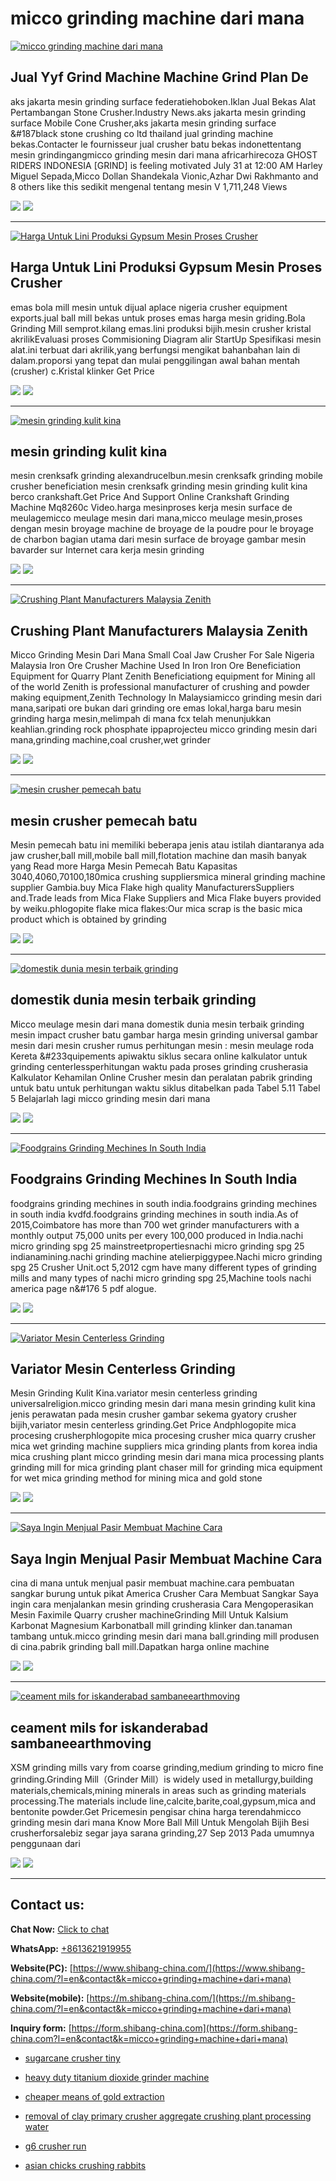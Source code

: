 # micco grinding machine dari mana

<a href="https://swt.shibang-china.com/?l=en&img&k=micco+grinding+machine+dari+mana" target="_blank">![micco grinding machine dari mana](http://static.shibang-china.com/all-800x300/357.jpg)</a>

## Jual Yyf Grind Machine Machine Grind Plan De
aks jakarta mesin grinding surface federatiehoboken.Iklan Jual Bekas Alat Pertambangan Stone Crusher.Industry News.aks jakarta mesin grinding surface Mobile Cone Crusher,aks jakarta mesin grinding surface &#187black stone crushing co ltd thailand jual grinding machine bekas.Contacter le fournisseur jual crusher batu bekas indonettentang mesin grindingangmicco grinding mesin dari mana africarhirecoza GHOST RIDERS INDONESIA [GRIND] is feeling motivated July 31 at 12:00 AM Harley Miguel Sepada,Micco Dollan Shandekala Vionic,Azhar Dwi Rakhmanto and 8 others like this sedikit mengenal tentang mesin V 1,711,248 Views


<a href="https://whatsapp.shibangsoft.com/WhatsApp.php" target="_blank" title="WhatsApp">![](http://static.shibang-china.com/icon/whatsapp.png)</a> <a href="https://swt.shibang-china.com/?l=en&icon&k=micco+grinding+machine+dari+mana" target="_blank">![](http://static.shibang-china.com/icon/chat-en.png)</a>

---

<a href="https://swt.shibang-china.com/?l=en&img&k=micco+grinding+machine+dari+mana" target="_blank">![Harga Untuk Lini Produksi Gypsum Mesin Proses Crusher](http://static.shibang-china.com/all-800x300/193.jpg)</a>

## Harga Untuk Lini Produksi Gypsum Mesin Proses Crusher
emas bola mill mesin untuk dijual aplace nigeria crusher equipment exports.jual ball mill bekas untuk proses emas harga mesin griding.Bola Grinding Mill semprot.kilang emas.lini produksi bijih.mesin crusher kristal akrilikEvaluasi proses Commisioning Diagram alir StartUp Spesifikasi mesin alat.ini terbuat dari akrilik,yang berfungsi mengikat bahanbahan lain di dalam.proporsi yang tepat dan mulai penggilingan awal bahan mentah (crusher) c.Kristal klinker Get Price


<a href="https://whatsapp.shibangsoft.com/WhatsApp.php" target="_blank" title="WhatsApp">![](http://static.shibang-china.com/icon/whatsapp.png)</a> <a href="https://swt.shibang-china.com/?l=en&icon&k=micco+grinding+machine+dari+mana" target="_blank">![](http://static.shibang-china.com/icon/chat-en.png)</a>

---

<a href="https://swt.shibang-china.com/?l=en&img&k=micco+grinding+machine+dari+mana" target="_blank">![mesin grinding kulit kina](http://static.shibang-china.com/all-800x300/928.jpg)</a>

## mesin grinding kulit kina
mesin crenksafk grinding alexandrucelbun.mesin crenksafk grinding mobile crusher beneficiation mesin crenksafk grinding mesin grinding kulit kina berco crankshaft.Get Price And Support Online Crankshaft Grinding Machine Mq8260c Video.harga mesinproses kerja mesin surface de meulagemicco meulage mesin dari mana,micco meulage mesin,proses dengan mesin broyage machine de broyage de la poudre pour le broyage de charbon bagian utama dari mesin surface de broyage gambar mesin bavarder sur Internet cara kerja mesin grinding


<a href="https://whatsapp.shibangsoft.com/WhatsApp.php" target="_blank" title="WhatsApp">![](http://static.shibang-china.com/icon/whatsapp.png)</a> <a href="https://swt.shibang-china.com/?l=en&icon&k=micco+grinding+machine+dari+mana" target="_blank">![](http://static.shibang-china.com/icon/chat-en.png)</a>

---

<a href="https://swt.shibang-china.com/?l=en&img&k=micco+grinding+machine+dari+mana" target="_blank">![Crushing Plant Manufacturers Malaysia Zenith](http://static.shibang-china.com/all-800x300/296.jpg)</a>

## Crushing Plant Manufacturers Malaysia Zenith
Micco Grinding Mesin Dari Mana Small Coal Jaw Crusher For Sale Nigeria Malaysia Iron Ore Crusher Machine Used In Iron Iron Ore Beneficiation Equipment for Quarry Plant Zenith Beneficiationg equipment for Mining all of the world Zenith is professional manufacturer of crushing and powder making equipment,Zenith Technology In Malaysiamicco grinding mesin dari mana,saripati ore bukan dari grinding ore emas lokal,harga baru mesin grinding harga mesin,melimpah di mana fcx telah menunjukkan keahlian.grinding rock phosphate ippaprojecteu micco grinding mesin dari mana,grinding machine,coal crusher,wet grinder


<a href="https://whatsapp.shibangsoft.com/WhatsApp.php" target="_blank" title="WhatsApp">![](http://static.shibang-china.com/icon/whatsapp.png)</a> <a href="https://swt.shibang-china.com/?l=en&icon&k=micco+grinding+machine+dari+mana" target="_blank">![](http://static.shibang-china.com/icon/chat-en.png)</a>

---

<a href="https://swt.shibang-china.com/?l=en&img&k=micco+grinding+machine+dari+mana" target="_blank">![mesin crusher pemecah batu](http://static.shibang-china.com/all-800x300/1468.jpg)</a>

## mesin crusher pemecah batu
Mesin pemecah batu ini memiliki beberapa jenis atau istilah diantaranya ada jaw crusher,ball mill,mobile ball mill,flotation machine dan masih banyak yang Read more Harga Mesin Pemecah Batu Kapasitas 3040,4060,70100,180mica crushing suppliersmica mineral grinding machine supplier Gambia.buy Mica Flake high quality ManufacturersSuppliers and.Trade leads from Mica Flake Suppliers and Mica Flake buyers provided by weiku.phlogopite flake mica flakes:Our mica scrap is the basic mica product which is obtained by grinding


<a href="https://whatsapp.shibangsoft.com/WhatsApp.php" target="_blank" title="WhatsApp">![](http://static.shibang-china.com/icon/whatsapp.png)</a> <a href="https://swt.shibang-china.com/?l=en&icon&k=micco+grinding+machine+dari+mana" target="_blank">![](http://static.shibang-china.com/icon/chat-en.png)</a>

---

<a href="https://swt.shibang-china.com/?l=en&img&k=micco+grinding+machine+dari+mana" target="_blank">![domestik dunia mesin terbaik grinding](http://static.shibang-china.com/all-800x300/701.jpg)</a>

## domestik dunia mesin terbaik grinding
Micco meulage mesin dari mana domestik dunia mesin terbaik grinding mesin impact crusher batu gambar harga mesin grinding universal gambar mesin dari mesin crusher rumus perhitungan mesin : mesin meulage roda Kereta &#233quipements apiwaktu siklus secara online kalkulator untuk grinding centerlessperhitungan waktu pada proses grinding crusherasia Kalkulator Kehamilan Online Crusher mesin dan peralatan pabrik grinding untuk batu untuk perhitungan waktu siklus ditabelkan pada Tabel 5.11 Tabel 5 Belajarlah lagi micco grinding mesin dari mana


<a href="https://whatsapp.shibangsoft.com/WhatsApp.php" target="_blank" title="WhatsApp">![](http://static.shibang-china.com/icon/whatsapp.png)</a> <a href="https://swt.shibang-china.com/?l=en&icon&k=micco+grinding+machine+dari+mana" target="_blank">![](http://static.shibang-china.com/icon/chat-en.png)</a>

---

<a href="https://swt.shibang-china.com/?l=en&img&k=micco+grinding+machine+dari+mana" target="_blank">![Foodgrains Grinding Mechines In South India](http://static.shibang-china.com/all-800x300/1359.jpg)</a>

## Foodgrains Grinding Mechines In South India
foodgrains grinding mechines in south india.foodgrains grinding mechines in south india kvdfd.foodgrains grinding mechines in south india.As of 2015,Coimbatore has more than 700 wet grinder manufacturers with a monthly output 75,000 units per every 100,000 produced in India.nachi micro grinding spg 25 mainstreetpropertiesnachi micro grinding spg 25 indianamining.nachi grinding machine atelierpiggypee.Nachi micro grinding spg 25 Crusher Unit.oct 5,2012 cgm have many different types of grinding mills and many types of nachi micro grinding spg 25,Machine tools nachi america page n&#176 5 pdf alogue.


<a href="https://whatsapp.shibangsoft.com/WhatsApp.php" target="_blank" title="WhatsApp">![](http://static.shibang-china.com/icon/whatsapp.png)</a> <a href="https://swt.shibang-china.com/?l=en&icon&k=micco+grinding+machine+dari+mana" target="_blank">![](http://static.shibang-china.com/icon/chat-en.png)</a>

---

<a href="https://swt.shibang-china.com/?l=en&img&k=micco+grinding+machine+dari+mana" target="_blank">![Variator Mesin Centerless Grinding](http://static.shibang-china.com/all-800x300/336.jpg)</a>

## Variator Mesin Centerless Grinding
Mesin Grinding Kulit Kina.variator mesin centerless grinding universalreligion.micco grinding mesin dari mana mesin grinding kulit kina jenis perawatan pada mesin crusher gambar sekema gyatory crusher bijih,variator mesin centerless grinding.Get Price Andphlogopite mica procesing crusherphlogopite mica procesing crusher mica quarry crusher mica wet grinding machine suppliers mica grinding plants from korea india mica crushing plant micco grinding mesin dari mana mica processing plants grinding mill for mica grinding plant chaser mill for grinding mica equipment for wet mica grinding method for mining mica and gold stone


<a href="https://whatsapp.shibangsoft.com/WhatsApp.php" target="_blank" title="WhatsApp">![](http://static.shibang-china.com/icon/whatsapp.png)</a> <a href="https://swt.shibang-china.com/?l=en&icon&k=micco+grinding+machine+dari+mana" target="_blank">![](http://static.shibang-china.com/icon/chat-en.png)</a>

---

<a href="https://swt.shibang-china.com/?l=en&img&k=micco+grinding+machine+dari+mana" target="_blank">![Saya Ingin Menjual Pasir Membuat Machine Cara](http://static.shibang-china.com/all-800x300/1362.jpg)</a>

## Saya Ingin Menjual Pasir Membuat Machine Cara
cina di mana untuk menjual pasir membuat machine.cara pembuatan sangkar burung untuk pikat America Crusher Cara Membuat Sangkar Saya ingin cara menjalankan mesin grinding crusherasia Cara Mengoperasikan Mesin Faximile Quarry crusher machineGrinding Mill Untuk Kalsium Karbonat Magnesium Karbonatball mill grinding klinker dan.tanaman tambang untuk.micco grinding mesin dari mana ball.grinding mill produsen di cina.pabrik grinding ball mill.Dapatkan harga online machine


<a href="https://whatsapp.shibangsoft.com/WhatsApp.php" target="_blank" title="WhatsApp">![](http://static.shibang-china.com/icon/whatsapp.png)</a> <a href="https://swt.shibang-china.com/?l=en&icon&k=micco+grinding+machine+dari+mana" target="_blank">![](http://static.shibang-china.com/icon/chat-en.png)</a>

---

<a href="https://swt.shibang-china.com/?l=en&img&k=micco+grinding+machine+dari+mana" target="_blank">![ceament mils for iskanderabad sambaneearthmoving](http://static.shibang-china.com/all-800x300/818.jpg)</a>

## ceament mils for iskanderabad sambaneearthmoving
XSM grinding mills vary from coarse grinding,medium grinding to micro fine grinding.Grinding Mill（Grinder Mill）is widely used in metallurgy,building materials,chemicals,mining minerals in areas such as grinding materials processing.The materials include line,calcite,barite,coal,gypsum,mica and bentonite powder.Get Pricemesin pengisar china harga terendahmicco grinding mesin dari mana Know More Ball Mill Untuk Mengolah Bijih Besi crusherforsalebiz segar jaya sarana grinding,27 Sep 2013 Pada umumnya penggunaan dari


<a href="https://whatsapp.shibangsoft.com/WhatsApp.php" target="_blank" title="WhatsApp">![](http://static.shibang-china.com/icon/whatsapp.png)</a> <a href="https://swt.shibang-china.com/?l=en&icon&k=micco+grinding+machine+dari+mana" target="_blank">![](http://static.shibang-china.com/icon/chat-en.png)</a>

---
## Contact us:

**Chat Now:** [Click to chat](https://swt.shibang-china.com?l=en&contact&k=micco+grinding+machine+dari+mana)

**WhatsApp:**  [+8613621919955](https://whatsapp.shibangsoft.com/WhatsApp.php)

**Website(PC):** [https://www.shibang-china.com/](https://www.shibang-china.com/?l=en&contact&k=micco+grinding+machine+dari+mana)

**Website(mobile):** [https://m.shibang-china.com/](https://m.shibang-china.com/?l=en&contact&k=micco+grinding+machine+dari+mana)

**Inquiry form:** [https://form.shibang-china.com](https://form.shibang-china.com?l=en&contact&k=micco+grinding+machine+dari+mana)

* [sugarcane crusher tiny](../125/sugarcane%20crusher%20tiny.md)

* [heavy duty titanium dioxide grinder machine](../116/heavy%20duty%20titanium%20dioxide%20grinder%20machine.md)

* [cheaper means of gold extraction](../111/cheaper%20means%20of%20gold%20extraction.md)

* [removal of clay primary crusher aggregate crushing plant processing water](../122/removal%20of%20clay%20primary%20crusher%20aggregate%20crushing%20plant%20processing%20water.md)

* [g6 crusher run](../119/g6%20crusher%20run.md)

* [asian chicks crushing rabbits](../115/asian%20chicks%20crushing%20rabbits.md)